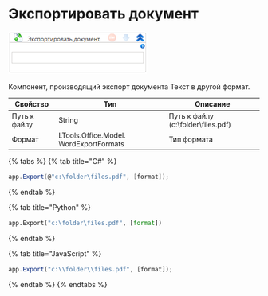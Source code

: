 # Экспортировать документ

![](../../../../resources/activities/basic/myoffice/text/image-481.png)

Компонент, производящий экспорт документа Текст в другой формат.

| Свойство     | Тип                                    | Описание                           |
| ------------ | -------------------------------------- | ---------------------------------- |
| Путь к файлу | String                                 | Путь к файлу (c:\folder\files.pdf) |
| Формат       | LTools.Office.Model. WordExportFormats | Тип формата                        |

{% tabs %}
{% tab title="C#" %}
```csharp
app.Export(@"c:\folder\files.pdf", [format]);
```
{% endtab %}

{% tab title="Python" %}
```python
app.Export("c:\folder\files.pdf", [format])
```
{% endtab %}

{% tab title="JavaScript" %}
```javascript
app.Export("c:\\folder\\files.pdf", [format]);
```
{% endtab %}
{% endtabs %}

